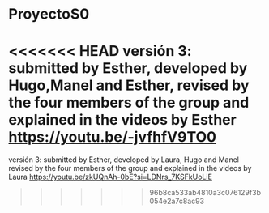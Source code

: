 # ProyectoS0
<<<<<<< HEAD
versión 3: submitted by Esther, developed by Hugo,Manel and Esther, revised by the four members of the group and explained in the videos by Esther
https://youtu.be/-jvfhfV9TO0
=======
versión 3: submitted by Esther, developed by Laura, Hugo and Manel revised by the four members of the group and explained in the videos by Laura
https://youtu.be/zkUQnAh-0bE?si=LDNrs_7KSFkUoLiE
>>>>>>> 96b8ca533ab4810a3c076129f3b054e2a7c8ac93



